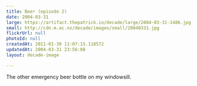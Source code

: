 ```yaml
---
title: Beer (episode 2)
date: 2004-03-31
large: https://artifact.thepatrick.io/decade/large/2004-03-31-1486.jpg
small: http://cdn.m.ac.nz/decade/images/small/20040331.jpg
flickrUrl: null
photoId: null
createdAt: 2011-01-30 11:07:15.118572
updatedAt: 2004-03-31 23:56:08
layout: decade-image

---
```

The other emergency beer bottle on my windowsill. 
